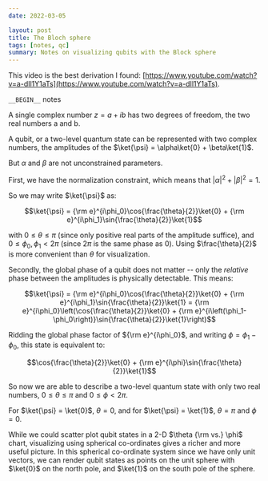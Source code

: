 ```yaml
---
date: 2022-03-05

layout: post
title: The Bloch sphere
tags: [notes, qc]
summary: Notes on visualizing qubits with the Block sphere
---
```

This video is the best derivation I found:
[https://www.youtube.com/watch?v=a-dIl1Y1aTs](https://www.youtube.com/watch?v=a-dIl1Y1aTs).

`__BEGIN__` notes

A single complex number $z = a + ib$ has two degrees of freedom, the two real
numbers a and b.

A qubit, or a two-level quantum state can be represented with two complex
numbers, the amplitudes of the $\ket{\psi} = \alpha\ket{0} + \beta\ket{1}$.

But $\alpha$ and $\beta$ are not unconstrained parameters.

First, we have the normalization constraint, which means that $\lvert \alpha
\rvert^2 + \lvert \beta \rvert^2 = 1$.

So we may write $\ket{\psi}$ as:

$$\ket{\psi} = {\rm e}^{i\phi_0}\cos{\frac{\theta}{2}}\ket{0} + {\rm e}^{i\phi_1}\sin{\frac{\theta}{2}}\ket{1}$$

with $0 \le \theta \le \pi$ (since only positive real parts of the amplitude
suffice), and $0 \le \phi_0, \phi_1 \lt 2\pi$ (since $2\pi$ is the same
phase as $0$). Using $\frac{\theta}{2}$ is more convenient than $\theta$
for visualization.

Secondly, the global phase of a qubit does not matter -- only the *relative*
phase between the amplitudes is physically detectable. This means:

$$\ket{\psi} = {\rm e}^{i\phi_0}\cos{\frac{\theta}{2}}\ket{0} + {\rm e}^{i\phi_1}\sin{\frac{\theta}{2}}\ket{1} = {\rm e}^{i\phi_0}\left(\cos{\frac{\theta}{2}}\ket{0} + {\rm e}^{i\left(\phi_1-\phi_0\right)}\sin{\frac{\theta}{2}}\ket{1}\right)$$

Ridding the global phase factor of ${\rm e}^{i\phi_0}$, and writing $\phi =
\phi_1 - \phi_0$, this state is equivalent to:

$$\cos{\frac{\theta}{2}}\ket{0} + {\rm e}^{i\phi}\sin{\frac{\theta}{2}}\ket{1}$$

So now we are able to describe a two-level quantum state with only two real
numbers, $0 \le \theta \le \pi$ and $0 \le \phi \lt 2\pi$.

For $\ket{\psi} = \ket{0}$, $\theta = 0$, and for $\ket{\psi} = \ket{1}$,
$\theta = \pi$ and $\phi = 0$.

While we could scatter plot qubit states in a 2-D $\theta {\rm vs.} \phi$
chart, visualizing using spherical co-ordinates gives a richer and more useful
picture. In this spherical co-ordinate system since we have only unit vectors,
we can render qubit states as points on the unit sphere with $\ket{0}$ on the
north pole, and $\ket{1}$ on the south pole of the sphere.



